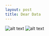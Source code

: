 ```yaml
---
layout: post
title: Dear Data
---
```


![alt text](https://photos.app.goo.gl/JYDSxMt2s3hWD8jF7 "Postcard Front")
![alt text](https://photos.app.goo.gl/VJUk6TJ9qnF51Kke6 "Postcard Back")
